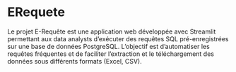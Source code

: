 # ERequete
Le projet E-Requête est une application web développée avec Streamlit permettant aux data analysts d’exécuter des requêtes SQL pré-enregistrées sur une base de données PostgreSQL. L’objectif est d’automatiser les requêtes fréquentes et de faciliter l’extraction et le téléchargement des données sous différents formats (Excel, CSV).
